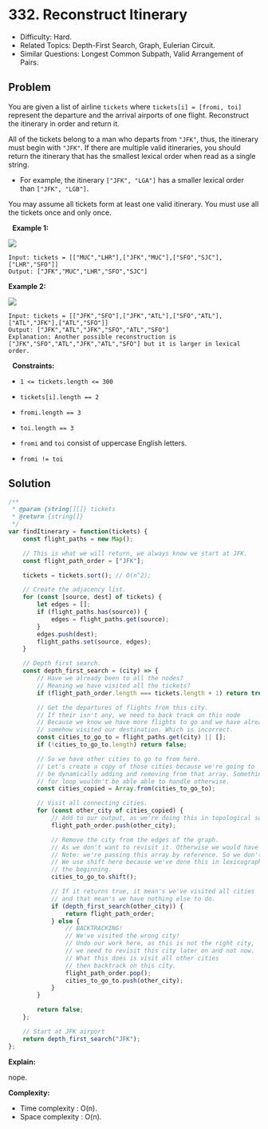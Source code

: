 # 332. Reconstruct Itinerary

- Difficulty: Hard.
- Related Topics: Depth-First Search, Graph, Eulerian Circuit.
- Similar Questions: Longest Common Subpath, Valid Arrangement of Pairs.

## Problem

You are given a list of airline ```tickets``` where ```tickets[i] = [fromi, toi]``` represent the departure and the arrival airports of one flight. Reconstruct the itinerary in order and return it.

All of the tickets belong to a man who departs from ```"JFK"```, thus, the itinerary must begin with ```"JFK"```. If there are multiple valid itineraries, you should return the itinerary that has the smallest lexical order when read as a single string.


	
- For example, the itinerary ```["JFK", "LGA"]``` has a smaller lexical order than ```["JFK", "LGB"]```.


You may assume all tickets form at least one valid itinerary. You must use all the tickets once and only once.

 
**Example 1:**

![](https://assets.leetcode.com/uploads/2021/03/14/itinerary1-graph.jpg)

```
Input: tickets = [["MUC","LHR"],["JFK","MUC"],["SFO","SJC"],["LHR","SFO"]]
Output: ["JFK","MUC","LHR","SFO","SJC"]
```

**Example 2:**

![](https://assets.leetcode.com/uploads/2021/03/14/itinerary2-graph.jpg)

```
Input: tickets = [["JFK","SFO"],["JFK","ATL"],["SFO","ATL"],["ATL","JFK"],["ATL","SFO"]]
Output: ["JFK","ATL","JFK","SFO","ATL","SFO"]
Explanation: Another possible reconstruction is ["JFK","SFO","ATL","JFK","ATL","SFO"] but it is larger in lexical order.
```

 
**Constraints:**


	
- ```1 <= tickets.length <= 300```
	
- ```tickets[i].length == 2```
	
- ```fromi.length == 3```
	
- ```toi.length == 3```
	
- ```fromi``` and ```toi``` consist of uppercase English letters.
	
- ```fromi != toi```



## Solution

```javascript
/**
 * @param {string[][]} tickets
 * @return {string[]}
 */
var findItinerary = function(tickets) {
    const flight_paths = new Map();

    // This is what we will return, we always know we start at JFK.
    const flight_path_order = ["JFK"];

    tickets = tickets.sort(); // O(n^2);

    // Create the adjacency list.
    for (const [source, dest] of tickets) {
        let edges = [];
        if (flight_paths.has(source)) {
            edges = flight_paths.get(source);
        }
        edges.push(dest);
        flight_paths.set(source, edges);
    }

    // Depth first search.
    const depth_first_search = (city) => {
        // Have we already been to all the nodes?
        // Meaning we have visited all the tickets?
        if (flight_path_order.length === tickets.length + 1) return true;

        // Get the departures of flights from this city.
        // If their isn't any, we need to back track on this node
        // Because we know we have more flights to go and we have already
        // somehow visited our destination. Which is incorrect.
        const cities_to_go_to = flight_paths.get(city) || [];
        if (!cities_to_go_to.length) return false;

        // So we have other cities to go to from here.
        // Let's create a copy of those cities because we're going to
        // be dynamically adding and removing from that array. Something our
        // for loop wouldn't be able able to handle otherwise.
        const cities_copied = Array.from(cities_to_go_to);

        // Visit all connecting cities.
        for (const other_city of cities_copied) {
            // Add to our output, as we're doing this in topological sort
            flight_path_order.push(other_city);

            // Remove the city from the edges of the graph.
            // As we don't want to revisit it. Otherwise we would have a loop.
            // Note: we're passing this array by reference. So we don't need to re-set it.
            // We use shift here because we've done this in lexicographical order starting from
            // the beginning.
            cities_to_go_to.shift();

            // If it returns true, it mean's we've visited all cities
            // and that mean's we have nothing else to do.
            if (depth_first_search(other_city)) {
                return flight_path_order;
            } else {
                // BACKTRACKING!
                // We've visited the wrong city!
                // Undo our work here, as this is not the right city,
                // we need to revisit this city later on and not now.
                // What this does is visit all other cities
                // then backtrack on this city.
                flight_path_order.pop();
                cities_to_go_to.push(other_city);
            }
        }

        return false;
    };

    // Start at JFK airport
    return depth_first_search("JFK");
};
```

**Explain:**

nope.

**Complexity:**

* Time complexity : O(n).
* Space complexity : O(n).
